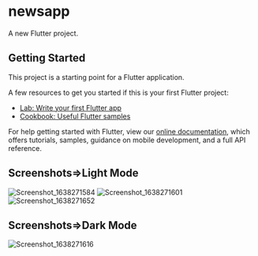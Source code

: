 # newsapp

A new Flutter project.

## Getting Started

This project is a starting point for a Flutter application.

A few resources to get you started if this is your first Flutter project:

- [Lab: Write your first Flutter app](https://flutter.dev/docs/get-started/codelab)
- [Cookbook: Useful Flutter samples](https://flutter.dev/docs/cookbook)

For help getting started with Flutter, view our
[online documentation](https://flutter.dev/docs), which offers tutorials,
samples, guidance on mobile development, and a full API reference.
## Screenshots=>Light Mode
![Screenshot_1638271584](https://user-images.githubusercontent.com/62202902/144039320-26ca891c-444b-4e83-a691-37c77e095183.png)
![Screenshot_1638271601](https://user-images.githubusercontent.com/62202902/144039662-ad766c0f-2b1d-47b2-8459-d93e681b8d05.png)
![Screenshot_1638271652](https://user-images.githubusercontent.com/62202902/144039965-faf9a919-30c7-459e-960d-fa7a42d86839.png)
## Screenshots=>Dark Mode
![Screenshot_1638271616](https://user-images.githubusercontent.com/62202902/144039803-8c5278df-8684-4830-8c24-cfe4f47d6a32.png)

